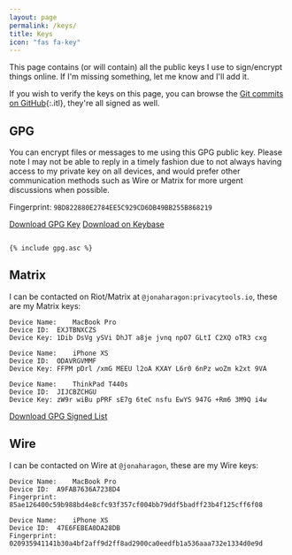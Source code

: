 ```yaml
---
layout: page
permalink: /keys/
title: Keys
icon: "fas fa-key"
---
```


This page contains (or will contain) all the public keys I use to sign/encrypt things online. If I'm missing something, let me know and I'll add it.

If you wish to verify the keys on this page, you can browse the [Git commits on GitHub](https://github.com/JonahAragon/www.jonaharagon.com/commits/master){:.itl}, they're all signed as well.

## GPG

You can encrypt files or messages to me using this GPG public key. Please note I may not be able to reply in a timely fashion due to not always having access to my private key on all devices, and would prefer other communication methods such as Wire or Matrix for more urgent discussions when possible.

Fingerprint: `9BD822880E2784EE5C929CD6DB49BB255B868219`

<a class="btn btn-primary" href="/assets/files/gpg.asc" role="button">Download GPG Key</a>
<a class="btn btn-secondary" href="https://keybase.io/jonaharagon/pgp_keys.asc" role="button">Download on Keybase</a>


<pre class="pre-scrollable"><code>
{% include gpg.asc %}
</code></pre>

## Matrix

I can be contacted on Riot/Matrix at `@jonaharagon:privacytools.io`, these are my Matrix keys:

```
Device Name:	MacBook Pro
Device ID:	EXJTBNXCZS
Device Key:	1Dib DsVg ySVi DhJT a8je jvnq npO7 GLtI C2XQ oTR3 cxg

Device Name:	iPhone XS
Device ID:	ODAVRGVMMF
Device Key:	FFPM pDrl /xmG MEEU l2oA KXAY L6r0 6nPz woZm k2xt 9VA

Device Name:	ThinkPad T440s
Device ID:	JIJCBZCHGU
Device Key:	zW9r wiBu pPRF sE7g 6teC nsfu EwYS 947G +Rm6 3M9Q i4w
```

<a class="btn btn-primary" href="/assets/files/matrix-devices.txt.asc" role="button">Download GPG Signed List</a>

## Wire

I can be contacted on Wire at `@jonaharagon`, these are my Wire keys:

```
Device Name:	MacBook Pro
Device ID:	A9FAB7636A7238D4
Fingerprint:	85ae126400c59b988bd4e8cfc93f357cf004bb79ddf5badff23b4f125cff6f08

Device Name:	iPhone XS
Device ID:	47E6FEBEA0DA28DB
Fingerprint:	020935941141b30a4bf2aff9d2ff8ad2900ca0eedfb1a536aaa732e1334d0e9d
```
